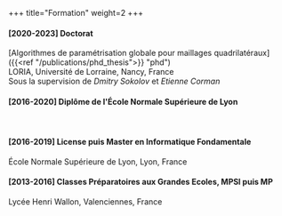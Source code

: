 +++
title="Formation"
weight=2
+++

#### [2020-2023] Doctorat
[Algorithmes de paramétrisation globale pour maillages quadrilatéraux]({{<ref "/publications/phd_thesis">}} "phd")  
LORIA, Université de Lorraine, Nancy, France  
Sous la supervision de _Dmitry Sokolov_ et _Etienne Corman_

#### [2016-2020] Diplôme de l'École Normale Supérieure de Lyon  
&emsp;

#### [2016-2019] License puis Master en Informatique Fondamentale
École Normale Supérieure de Lyon, Lyon, France  


#### [2013-2016] Classes Préparatoires aux Grandes Ecoles, MPSI puis MP
Lycée Henri Wallon, Valenciennes, France



